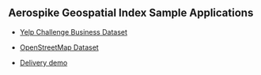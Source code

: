 Aerospike Geospatial Index Sample Applications
----------------------------------------------

-   [Yelp Challenge Business Dataset](<yelp>)

-   [OpenStreetMap Dataset](<osm>)

-   [​Delivery demo](<delivery>)
